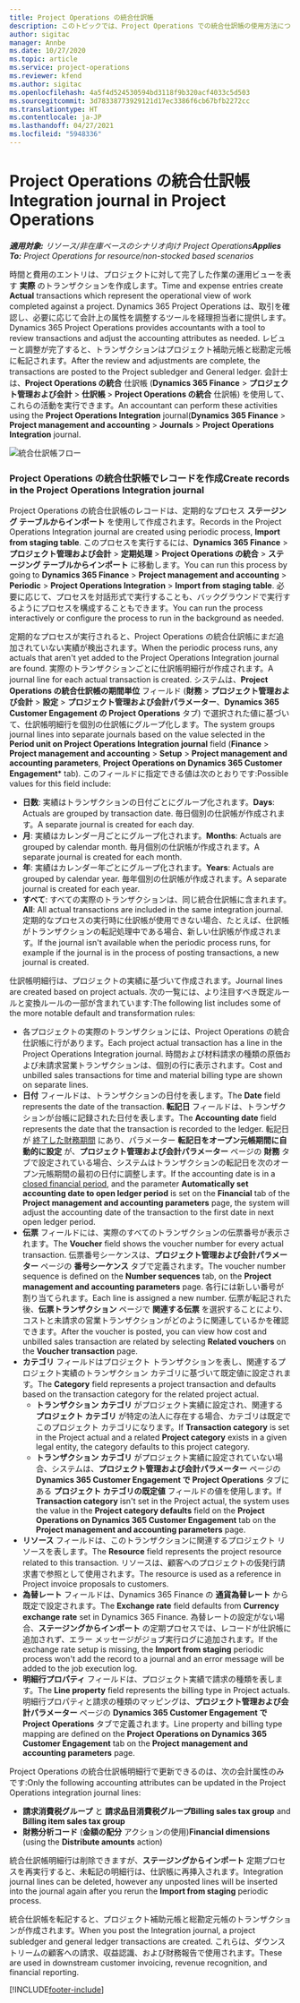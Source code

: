 ```yaml
---
title: Project Operations の統合仕訳帳
description: このトピックでは、Project Operations での統合仕訳帳の使用方法について説明します。
author: sigitac
manager: Annbe
ms.date: 10/27/2020
ms.topic: article
ms.service: project-operations
ms.reviewer: kfend
ms.author: sigitac
ms.openlocfilehash: 4a5f4d524530594bd3118f9b320acf4033c5d503
ms.sourcegitcommit: 3d78338773929121d17ec3386f6cb67bfb2272cc
ms.translationtype: HT
ms.contentlocale: ja-JP
ms.lasthandoff: 04/27/2021
ms.locfileid: "5948336"
---
```

# <a name="integration-journal-in-project-operations"></a><span data-ttu-id="aadfe-103">Project Operations の統合仕訳帳</span><span class="sxs-lookup"><span data-stu-id="aadfe-103">Integration journal in Project Operations</span></span>

<span data-ttu-id="aadfe-104">_**適用対象:** リソース/非在庫ベースのシナリオ向け Project Operations_</span><span class="sxs-lookup"><span data-stu-id="aadfe-104">_**Applies To:** Project Operations for resource/non-stocked based scenarios_</span></span>

<span data-ttu-id="aadfe-105">時間と費用のエントリは、プロジェクトに対して完了した作業の運用ビューを表す **実際** のトランザクションを作成します。</span><span class="sxs-lookup"><span data-stu-id="aadfe-105">Time and expense entries create **Actual** transactions which represent the operational view of work completed against a project.</span></span> <span data-ttu-id="aadfe-106">Dynamics 365 Project Operations は、取引を確認し、必要に応じて会計上の属性を調整するツールを経理担当者に提供します。</span><span class="sxs-lookup"><span data-stu-id="aadfe-106">Dynamics 365 Project Operations provides accountants with a tool to review transactions and adjust the accounting attributes as needed.</span></span> <span data-ttu-id="aadfe-107">レビューと調整が完了すると、トランザクションはプロジェクト補助元帳と総勘定元帳に転記されます。</span><span class="sxs-lookup"><span data-stu-id="aadfe-107">After the review and adjustments are complete, the transactions are posted to the Project subledger and General ledger.</span></span> <span data-ttu-id="aadfe-108">会計士は、**Project Operations の統合** 仕訳帳 (**Dynamics 365 Finance** > **プロジェクト管理および会計** > **仕訳帳** > **Project Operations の統合** 仕訳帳) を使用して、これらの活動を実行できます。</span><span class="sxs-lookup"><span data-stu-id="aadfe-108">An accountant can perform these activities using the **Project Operations Integration** journal(**Dynamics 365 Finance** > **Project management and accounting** > **Journals** > **Project Operations Integration** journal.</span></span>

![統合仕訳帳フロー](./media/IntegrationJournal.png)

### <a name="create-records-in-the-project-operations-integration-journal"></a><span data-ttu-id="aadfe-110">Project Operations の統合仕訳帳でレコードを作成</span><span class="sxs-lookup"><span data-stu-id="aadfe-110">Create records in the Project Operations Integration journal</span></span>

<span data-ttu-id="aadfe-111">Project Operations の統合仕訳帳のレコードは、定期的なプロセス **ステージング テーブルからインポート** を使用して作成されます。</span><span class="sxs-lookup"><span data-stu-id="aadfe-111">Records in the Project Operations Integration journal are created using periodic process, **Import from staging table**.</span></span> <span data-ttu-id="aadfe-112">このプロセスを実行するには、**Dynamics 365 Finance** > **プロジェクト管理および会計** > **定期処理** > **Project Operations の統合** > **ステージング テーブルからインポート** に移動します。</span><span class="sxs-lookup"><span data-stu-id="aadfe-112">You can run this process by going to **Dynamics 365 Finance** > **Project management and accounting** > **Periodic** > **Project Operations Integration** > **Import from staging table**.</span></span> <span data-ttu-id="aadfe-113">必要に応じて、プロセスを対話形式で実行することも、バックグラウンドで実行するようにプロセスを構成することもできます。</span><span class="sxs-lookup"><span data-stu-id="aadfe-113">You can run the process interactively or configure the process to run in the background as needed.</span></span>

<span data-ttu-id="aadfe-114">定期的なプロセスが実行されると、Project Operations の統合仕訳帳にまだ追加されていない実績が検出されます。</span><span class="sxs-lookup"><span data-stu-id="aadfe-114">When the periodic process runs, any actuals that aren't yet added to the Project Operations Integration journal are found.</span></span> <span data-ttu-id="aadfe-115">実際のトランザクションごとに仕訳帳明細行が作成されます。</span><span class="sxs-lookup"><span data-stu-id="aadfe-115">A journal line for each actual transaction is created.</span></span>
<span data-ttu-id="aadfe-116">システムは、**Project Operations の統合仕訳帳の期間単位** フィールド (**財務** > **プロジェクト管理および会計** > **設定** > **プロジェクト管理および会計パラメーター**、**Dynamics 365 Customer Engagement の Project Operations** タブ) で選択された値に基づいて、仕訳帳明細行を個別の仕訳帳にグループ化します。</span><span class="sxs-lookup"><span data-stu-id="aadfe-116">The system groups journal lines into separate journals based on the value selected in the **Period unit on Project Operations Integration journal** field (**Finance** > **Project management and accounting** > **Setup** > **Project management and accounting parameters**, **Project Operations on Dynamics 365 Customer Engagement**\* tab).</span></span> <span data-ttu-id="aadfe-117">このフィールドに指定できる値は次のとおりです:</span><span class="sxs-lookup"><span data-stu-id="aadfe-117">Possible values for this field include:</span></span>

  - <span data-ttu-id="aadfe-118">**日数**: 実績はトランザクションの日付ごとにグループ化されます。</span><span class="sxs-lookup"><span data-stu-id="aadfe-118">**Days**: Actuals are grouped by transaction date.</span></span> <span data-ttu-id="aadfe-119">毎日個別の仕訳帳が作成されます。</span><span class="sxs-lookup"><span data-stu-id="aadfe-119">A separate journal is created for each day.</span></span>
  - <span data-ttu-id="aadfe-120">**月**: 実績はカレンダー月ごとにグループ化されます。</span><span class="sxs-lookup"><span data-stu-id="aadfe-120">**Months**: Actuals are grouped by calendar month.</span></span> <span data-ttu-id="aadfe-121">毎月個別の仕訳帳が作成されます。</span><span class="sxs-lookup"><span data-stu-id="aadfe-121">A separate journal is created for each month.</span></span>
  - <span data-ttu-id="aadfe-122">**年**: 実績はカレンダー年ごとにグループ化されます。</span><span class="sxs-lookup"><span data-stu-id="aadfe-122">**Years**: Actuals are grouped by calendar year.</span></span> <span data-ttu-id="aadfe-123">毎年個別の仕訳帳が作成されます。</span><span class="sxs-lookup"><span data-stu-id="aadfe-123">A separate journal is created for each year.</span></span>
  - <span data-ttu-id="aadfe-124">**すべて**: すべての実際のトランザクションは、同じ統合仕訳帳に含まれます。</span><span class="sxs-lookup"><span data-stu-id="aadfe-124">**All**: All actual transactions are included in the same integration journal.</span></span> <span data-ttu-id="aadfe-125">定期的なプロセスの実行時に仕訳帳が使用できない場合、たとえば、仕訳帳がトランザクションの転記処理中である場合、新しい仕訳帳が作成されます。</span><span class="sxs-lookup"><span data-stu-id="aadfe-125">If the journal isn't available when the periodic process runs, for example if the journal is in the process of posting transactions, a new journal is created.</span></span>

<span data-ttu-id="aadfe-126">仕訳帳明細行は、プロジェクトの実績に基づいて作成されます。</span><span class="sxs-lookup"><span data-stu-id="aadfe-126">Journal lines are created based on project actuals.</span></span> <span data-ttu-id="aadfe-127">次の一覧には、より注目すべき既定ルールと変換ルールの一部が含まれています:</span><span class="sxs-lookup"><span data-stu-id="aadfe-127">The following list includes some of the more notable default and transformation rules:</span></span>

  - <span data-ttu-id="aadfe-128">各プロジェクトの実際のトランザクションには、Project Operations の統合仕訳帳に行があります。</span><span class="sxs-lookup"><span data-stu-id="aadfe-128">Each project actual transaction has a line in the Project Operations Integration journal.</span></span> <span data-ttu-id="aadfe-129">時間および材料請求の種類の原価および未請求営業トランザクションは、個別の行に表示されます。</span><span class="sxs-lookup"><span data-stu-id="aadfe-129">Cost and unbilled sales transactions for time and material billing type are shown on separate lines.</span></span>
  - <span data-ttu-id="aadfe-130">**日付** フィールドは、トランザクションの日付を表します。</span><span class="sxs-lookup"><span data-stu-id="aadfe-130">The **Date** field represents the date of the transaction.</span></span> <span data-ttu-id="aadfe-131">**転記日** フィールドは、トランザクションが台帳に記録された日付を表します。</span><span class="sxs-lookup"><span data-stu-id="aadfe-131">The **Accounting date** field represents the date that the transaction is recorded to the ledger.</span></span> <span data-ttu-id="aadfe-132">転記日が [終了した財務期間](/dynamics365/finance/general-ledger/close-general-ledger-at-period-end) にあり、パラメーター **転記日をオープン元帳期間に自動的に設定** が、**プロジェクト管理および会計パラメーター** ページの **財務** タブで設定されている場合、システムはトランザクションの転記日を次のオープン元帳期間の最初の日付に調整します。</span><span class="sxs-lookup"><span data-stu-id="aadfe-132">If the accounting date is in a [closed financial period](/dynamics365/finance/general-ledger/close-general-ledger-at-period-end), and the parameter **Automatically set accounting date to open ledger period** is set on the **Financial** tab of the **Project management and accounting parameters** page, the system will adjust the accounting date of the transaction to the first date in next open ledger period.</span></span>
  - <span data-ttu-id="aadfe-133">**伝票** フィールドには、実際のすべてのトランザクションの伝票番号が表示されます。</span><span class="sxs-lookup"><span data-stu-id="aadfe-133">The **Voucher** field shows the voucher number for every actual transaction.</span></span> <span data-ttu-id="aadfe-134">伝票番号シーケンスは、**プロジェクト管理および会計パラメーター** ページの **番号シーケンス** タブで定義されます。</span><span class="sxs-lookup"><span data-stu-id="aadfe-134">The voucher number sequence is defined on the **Number sequences** tab, on the **Project management and accounting parameters** page.</span></span> <span data-ttu-id="aadfe-135">各行には新しい番号が割り当てられます。</span><span class="sxs-lookup"><span data-stu-id="aadfe-135">Each line is assigned a new number.</span></span> <span data-ttu-id="aadfe-136">伝票が転記された後、**伝票トランザクション** ページで **関連する伝票** を選択することにより、コストと未請求の営業トランザクションがどのように関連しているかを確認できます。</span><span class="sxs-lookup"><span data-stu-id="aadfe-136">After the voucher is posted, you can view how cost and unbilled sales transaction are related by selecting **Related vouchers** on the **Voucher transaction** page.</span></span>
  - <span data-ttu-id="aadfe-137">**カテゴリ** フィールドはプロジェクト トランザクションを表し、関連するプロジェクト実績のトランザクション カテゴリに基づいて既定値に設定されます。</span><span class="sxs-lookup"><span data-stu-id="aadfe-137">The **Category** field represents a project transaction and defaults based on the transaction category for the related project actual.</span></span>
    - <span data-ttu-id="aadfe-138">**トランザクション カテゴリ** がプロジェクト実績に設定され、関連する **プロジェクト カテゴリ** が特定の法人に存在する場合、カテゴリは既定でこのプロジェクト カテゴリになります。</span><span class="sxs-lookup"><span data-stu-id="aadfe-138">If **Transaction category** is set in the Project actual and a related **Project category** exists in a given legal entity, the category defaults to this project category.</span></span>
    - <span data-ttu-id="aadfe-139">**トランザクション カテゴリ** がプロジェクト実績に設定されていない場合、システムは、**プロジェクト管理および会計パラメーター** ページの **Dynamics 365 Customer Engagement で Project Operations** タブにある **プロジェクト カテゴリの既定値** フィールドの値を使用します。</span><span class="sxs-lookup"><span data-stu-id="aadfe-139">If **Transaction category** isn't set in the Project actual, the system uses the value in the **Project category defaults** field on the **Project Operations on Dynamics 365 Customer Engagement** tab on the **Project management and accounting parameters** page.</span></span>
  - <span data-ttu-id="aadfe-140">**リソース** フィールドは、このトランザクションに関連するプロジェクト リソースを表します。</span><span class="sxs-lookup"><span data-stu-id="aadfe-140">The **Resource** field represents the project resource related to this transaction.</span></span> <span data-ttu-id="aadfe-141">リソースは、顧客へのプロジェクトの仮発行請求書で参照として使用されます。</span><span class="sxs-lookup"><span data-stu-id="aadfe-141">The resource is used as a reference in Project invoice proposals to customers.</span></span>
  - <span data-ttu-id="aadfe-142">**為替レート** フィールドは、Dynamics 365 Finance の **通貨為替レート** から既定で設定されます。</span><span class="sxs-lookup"><span data-stu-id="aadfe-142">The **Exchange rate** field defaults from **Currency exchange rate** set in Dynamics 365 Finance.</span></span> <span data-ttu-id="aadfe-143">為替レートの設定がない場合、**ステージングからインポート** の定期プロセスでは、レコードが仕訳帳に追加されず、エラー メッセージがジョブ実行ログに追加されます。</span><span class="sxs-lookup"><span data-stu-id="aadfe-143">If the exchange rate setup is missing, the **Import from staging** periodic process won't add the record to a journal and an error message will be added to the job execution log.</span></span>
  - <span data-ttu-id="aadfe-144">**明細行プロパティ** フィールドは、プロジェクト実績で請求の種類を表します。</span><span class="sxs-lookup"><span data-stu-id="aadfe-144">The **Line property** field represents the billing type in Project actuals.</span></span> <span data-ttu-id="aadfe-145">明細行プロパティと請求の種類のマッピングは、**プロジェクト管理および会計パラメーター** ページの **Dynamics 365 Customer Engagement で Project Operations** タブで定義されます。</span><span class="sxs-lookup"><span data-stu-id="aadfe-145">Line property and billing type mapping are defined on the **Project Operations on Dynamics 365 Customer Engagement** tab on the **Project management and accounting parameters** page.</span></span>

<span data-ttu-id="aadfe-146">Project Operations の統合仕訳帳明細行で更新できるのは、次の会計属性のみです:</span><span class="sxs-lookup"><span data-stu-id="aadfe-146">Only the following accounting attributes can be updated in the Project Operations integration journal lines:</span></span>

- <span data-ttu-id="aadfe-147">**請求消費税グループ** と **請求品目消費税グループ**</span><span class="sxs-lookup"><span data-stu-id="aadfe-147">**Billing sales tax group** and **Billing item sales tax group**</span></span>
- <span data-ttu-id="aadfe-148">**財務分析コード** (**金額の配分** アクションの使用)</span><span class="sxs-lookup"><span data-stu-id="aadfe-148">**Financial dimensions** (using the **Distribute amounts** action)</span></span>

<span data-ttu-id="aadfe-149">統合仕訳帳明細行は削除できますが、**ステージングからインポート** 定期プロセスを再実行すると、未転記の明細行は、仕訳帳に再挿入されます。</span><span class="sxs-lookup"><span data-stu-id="aadfe-149">Integration journal lines can be deleted, however any unposted lines will be inserted into the journal again after you rerun the **Import from staging** periodic process.</span></span>

<span data-ttu-id="aadfe-150">統合仕訳帳を転記すると、プロジェクト補助元帳と総勘定元帳のトランザクションが作成されます。</span><span class="sxs-lookup"><span data-stu-id="aadfe-150">When you post the Integration journal, a project subledger and general ledger transactions are created.</span></span> <span data-ttu-id="aadfe-151">これらは、ダウンストリームの顧客への請求、収益認識、および財務報告で使用されます。</span><span class="sxs-lookup"><span data-stu-id="aadfe-151">These are used in downstream customer invoicing, revenue recognition, and financial reporting.</span></span>


[!INCLUDE[footer-include](../includes/footer-banner.md)]